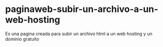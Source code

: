 # paginaweb-subir-un-archivo-a-un-web-hosting
Es una pagina creada para subir un archivo html a un web hosting y un dominio gratuito
